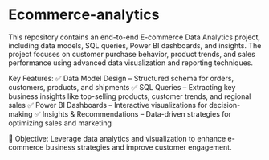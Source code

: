 # Ecommerce-analytics
This repository contains an end-to-end E-commerce Data Analytics project, including data models, SQL queries, Power BI dashboards, and insights. The project focuses on customer purchase behavior, product trends, and sales performance using advanced data visualization and reporting techniques. 

Key Features:
✅ Data Model Design – Structured schema for orders, customers, products, and shipments
✅ SQL Queries – Extracting key business insights like top-selling products, customer trends, and regional sales
✅ Power BI Dashboards – Interactive visualizations for decision-making
✅ Insights & Recommendations – Data-driven strategies for optimizing sales and marketing

📌 Objective:
Leverage data analytics and visualization to enhance e-commerce business strategies and improve customer engagement.
